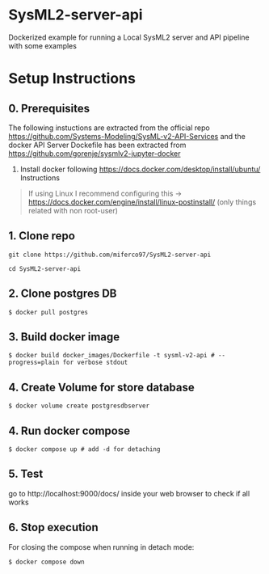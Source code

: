 # SysML2-server-api
Dockerized example for running a Local SysML2 server and API pipeline with some examples 

# Setup Instructions 

## 0. Prerequisites
The following instuctions are extracted from the official repo https://github.com/Systems-Modeling/SysML-v2-API-Services
and the docker API Server Dockefile has been extracted from https://github.com/gorenje/sysmlv2-jupyter-docker 

1. Install docker following https://docs.docker.com/desktop/install/ubuntu/ Instructions
> If using Linux I recommend configuring this -> https://docs.docker.com/engine/install/linux-postinstall/ (only things related with non root-user)

## 1. Clone repo
```
git clone https://github.com/miferco97/SysML2-server-api 

cd SysML2-server-api

```

## 2. Clone postgres DB 

```
$ docker pull postgres
```

## 3. Build docker image

```
$ docker build docker_images/Dockerfile -t sysml-v2-api # --progress=plain for verbose stdout
```

## 4. Create Volume for store database
```
$ docker volume create postgresdbserver
```

## 4. Run docker compose 

```
$ docker compose up # add -d for detaching 
```

## 5. Test 

go to http://localhost:9000/docs/ inside your web browser to check if all works

## 6. Stop execution

For closing the compose when running in detach mode:

```
$ docker compose down 
```








